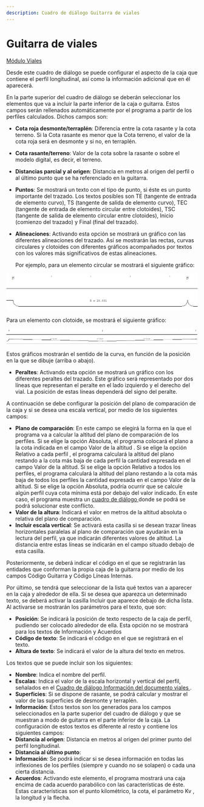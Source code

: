 ```yaml
---
description: Cuadro de diálogo Guitarra de viales
---
```


# Guitarra de viales

[Módulo Viales](../)

Desde este cuadro de diálogo se puede configurar el aspecto de la caja que contiene el perfil longitudinal, así como la información adicional que en él aparecerá.

En la parte superior del cuadro de diálogo se deberán seleccionar los elementos que va a incluir la parte inferior de la caja o guitarra. Estos campos serán rellenados automáticamente por el programa a partir de los perfiles calculados. Dichos campos son:

* **Cota roja desmonte/terraplén**: Diferencia entre la cota rasante y la cota terreno. Si la Cota rasante es menor que la Cota terreno, el valor de la cota roja será en desmonte y si no, en terraplén.
* **Cota rasante/terreno**: Valor de la cota sobre la rasante o sobre el modelo digital, es decir, el terreno.
* **Distancias parcial y al origen**: Distancia en metros al origen del perfil o al último punto que se ha referenciado en la guitarra.
* **Puntos**: Se mostrará un texto con el tipo de punto, si éste es un punto importante del trazado. Los textos posibles son TE \(tangente de entrada de elemento curvo\), TS \(tangente de salida de elemento curvo\), TEC \(tangente de entrada de elemento circular entre clotoides\), TSC \(tangente de salida de elemento circular entre clotoides\), Inicio \(comienzo del trazado\) y Final \(final del trazado\).
* **Alineaciones**: Activando esta opción se mostrará un gráfico con las diferentes alineaciones del trazado. Así se mostrarán las rectas, curvas circulares y clotoides con diferentes gráficos acompañados por textos con los valores más significativos de estas alineaciones.

   Por ejemplo, para un elemento circular se mostrará el siguiente gráfico:

![](../../../.gitbook/assets/curva-circular-en-guitarra.jpg)

 Para un elemento con clotoide, se mostrará el siguiente gráfico:

![](../../../.gitbook/assets/curva-con-clotoide-en-guitarra.jpg)

 Estos gráficos mostrarán el sentido de la curva, en función de la posición en la que se dibuje \(arriba o abajo\).

* **Peraltes**: Activando esta opción se mostrará un gráfico con los diferentes peraltes del trazado. Este gráfico será representado por dos líneas que representan el peralte en el lado izquierdo y el derecho del vial. La posición de estas líneas dependerá del signo del peralte.

A continuación se debe configurar la posición del plano de comparación de la caja y si se desea una escala vertical, por medio de los siguientes campos:

* **Plano de comparación**: En este campo se elegirá la forma en la que el programa va a calcular la altitud del plano de comparación de los perfiles. Si se elige la opción Absoluta, el programa colocará el plano a la cota indicada en el campo Valor de la altitud . Si se elige la opción Relativo a cada perfil , el programa calculará la altitud del plano restando a la cota más baja de cada perfil la cantidad expresada en el campo Valor de la altitud. Si se elige la opción Relativo a todos los perfiles, el programa calculará la altitud del plano restando a la cota más baja de todos los perfiles la cantidad expresada en el campo Valor de la altitud. Si se elige la opción Absoluta, podría ocurrir que se calcule algún perfil cuya cota mínima está por debajo del valor indicado. En este caso, el programa muestra un [cuadro de diálogo ](../../herramientas-mdt/untitled-172/untitled-84.md)donde se podrá se podrá solucionar este conflicto.
* **Valor de la altura**: Indicará el valor en metros de la altitud absoluta o relativa del plano de comparación.
* **Incluir escala vertical**: Se activará esta casilla si se desean trazar líneas horizontales paralelas al plano de comparación que ayudarán en la lectura del perfil, ya que indicarán diferentes valores de altitud. La distancia entre estas líneas se indicarán en el campo situado debajo de esta casilla.

Posteriormente, se deberá indicar el código en el que se registrarán las entidades que conforman la propia caja de la guitarra por medio de los campos Código Guitarra y Código Líneas Internas.

Por último, se tendrá que seleccionar de la lista qué textos van a aparecer en la caja y alrededor de ella. Si se desea que aparezca un determinado texto, se deberá activar la casilla Incluir que aparece debajo de dicha lista. Al activarse se mostrarán los parámetros para el texto, que son:

* **Posición**: Se indicará la posición de texto respecto de la caja de perfil, pudiendo ser colocado alrededor de ella. Esta opción no se mostrará para los textos de Información y Acuerdos
* **Código de texto**: Se indicará el código en el que se registrará en el texto.
* **Altura de texto**: Se indicará el valor de la altura del texto en metros.

Los textos que se puede incluir son los siguientes:

* **Nombre**: Indica el nombre del perfil.
* **Escalas**: Indica el valor de la escala horizontal y vertical del perfil, señalados en el [Cuadro de diálogo Información del documento viales ](../general/untitled-137.md).
* **Superficies**: Si se dispone de rasante, se podrá calcular y mostrar el valor de las superficies de desmonte y terraplén.
* **Información**: Estos textos son los generados para los campos seleccionados en la parte superior del cuadro de diálogo y que se muestran a modo de guitarra en el parte inferior de la caja. La configuración de estos textos es diferente al resto y contiene los siguientes campos:
* **Distancia al origen**: Distancia en metros al origen del primer punto del perfil longitudinal.
* **Distancia al último punto**:
* **Información**: Se podrá indicar si se desea información en todas las inflexiones de los perfiles \(siempre y cuando no se solapen\) o cada una cierta distancia.
* **Acuerdos**: Activando este elemento, el programa mostrará una caja encima de cada acuerdo parabólico con las características de éste. Estas características son el punto kilométrico, la cota, el parámetro Kv , la longitud y la flecha.

